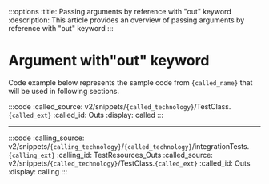 :::options
:title: Passing arguments by reference with "out" keyword
:description: This article provides an overview of passing arguments by reference with "out" keyword
:::

# Argument with"out" keyword
  
Code example below represents the sample code from `{called_name}` that will be used in following sections.  
  
:::code 
:called_source: v2/snippets/`{called_technology}`/TestClass.`{called_ext}`
:called_id: Outs
:display: called
:::
    
----  
  
:::code 
:calling_source: v2/snippets/`{calling_technology}`/`{called_technology}`/integrationTests.`{calling_ext}`
:calling_id: TestResources_Outs
:called_source: v2/snippets/`{called_technology}`/TestClass.`{called_ext}`
:called_id: Outs
:display: calling
:::
